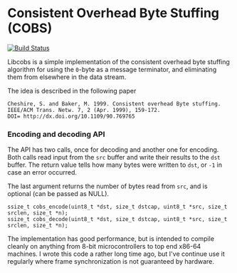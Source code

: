 # Consistent Overhead Byte Stuffing (COBS)

[![Build Status](https://travis-ci.org/aki5/libcobs.svg?branch=master)](https://travis-ci.org/aki5/libcobs)

Libcobs is a simple implementation of the consistent overhead byte stuffing algorithm for using the `0`-byte as a message terminator, and eliminating them from elsewhere in the data stream.

The idea is described in the following paper

```
Cheshire, S. and Baker, M. 1999. Consistent overhead Byte stuffing.
IEEE/ACM Trans. Netw. 7, 2 (Apr. 1999), 159-172.
DOI= http://dx.doi.org/10.1109/90.769765
```

### Encoding and decoding API

The API has two calls, once for decoding and another one for encoding.
Both calls read input from the `src` buffer and write their results to the `dst` buffer. The return value tells how many bytes were written to `dst`, or `-1` in case an error occurred.

The last argument returns the number of bytes read from `src`, and is optional (can be passed as NULL).

```
ssize_t cobs_encode(uint8_t *dst, size_t dstcap, uint8_t *src, size_t srclen, size_t *n);
ssize_t cobs_decode(uint8_t *dst, size_t dstcap, uint8_t *src, size_t srclen, size_t *n);
```

The implementation has good performance, but is intended to compile cleanly on anything from 8-bit microcontrollers to top end x86-64 machines. I wrote this code a rather long time ago, but I've continue use it regularly where frame synchronization is not guaranteed by hardware.